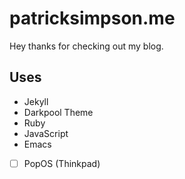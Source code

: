 # patricksimpson.me

Hey thanks for checking out my blog.

## Uses

- Jekyll
- Darkpool Theme
- Ruby
- JavaScript
- Emacs
- [ ] PopOS (Thinkpad)
